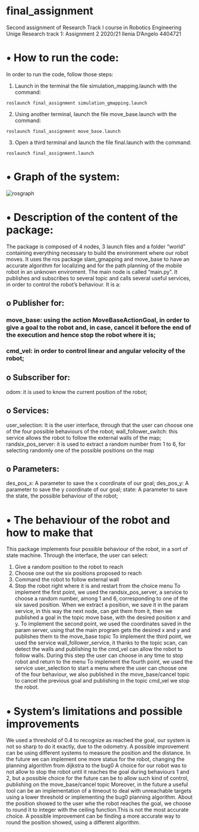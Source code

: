 # final_assignment
Second assignment of Research Track I course in Robotics Engineering Unige
 Research track 1: Assignment 2 2020/21
Ilenia D’Angelo 4404721
# •	How to run the code:

In order to run the code, follow those steps:
1.	Launch in the terminal the file simulation_mapping.launch with the command: 
```
roslaunch final_assignment simulation_gmapping.launch
```
2.	Using another terminal, launch the file move_base.launch with the command: 
```
roslaunch final_assignment move_base.launch
```
3.	Open a third terminal and launch the file final.launch with the command:
``` 
roslaunch final_assignment.launch
```
# •	Graph of the system:

![rosgraph](https://user-images.githubusercontent.com/80365922/116873171-82959b00-ac17-11eb-829c-9eb3954f70f0.png)


# •	Description of the content of the package:

The package is composed of 4 nodes, 3 launch files and a folder “world” containing everything necessary to build the environment where our robot moves.
It uses the ros package slam_gmapping and move_base to have an accurate algorithm for localizing and for the path planning of the mobile robot in an unknown enviroment. 
The main node is called “main.py”. It publishes and subscribes to several topic and calls several useful services, in order to control the robot’s behaviour. It is a:
 ## o	Publisher for:
### move_base:  using the action MoveBaseActionGoal, in order to give a goal to the robot and, in case, cancel it before the end of the execution and hence stop the robot where it is;
### cmd_vel: in order to control linear and angular velocity of the robot;
 ## o	Subscriber for:
odom: it is used to know the current position of the robot;
 ## o	Services:
user_selection: It is the user interface, through that the user can choose one of the four possible behaviours of the robot;
wall_follower_switch: this service allows the robot to follow the external walls of the map;
randsix_pos_server: it is used to extract a random number from 1 to 6, for selecting randomly one of the possible positions on the map

 ## o	Parameters:
des_pos_x: A parameter to save the x coordinate of our goal;
des_pos_y: A parameter to save the y coordinate of our goal;
state: A parameter to save the state, the possible behaviour of the robot;

# •	The behaviour of the robot and how to make that
This package implements four possible behaviour of the robot, in a sort of state machine. Through the interface, the user can select:
1.	Give a random position to the robot to reach
2.	Choose one out the six positions proposed to reach
3.	Command the robot to follow external wall
4.	Stop the robot right where it is and restart from the choice menu
To implement the first point, we used the randsix_pos_server, a service to choose a random number, among 1 and 6, corresponding to one of the six saved position. When we extract a position, we save it in the param service, in this way the next node, can get them from it, then we published a goal in the topic move base, with the desired position x and y.
To implement the second point, we used the coordinates saved in the param server, using that the main program gets the desired x and y and publishes them to the move_base topic
To implement the third point, we used the service wall_follower_service, it thanks to the topic scan, can detect the walls and publishing to the cmd_vel can allow the robot to follow walls. During this step the user can choose in any time to stop robot and return to the menu
To implement the fourth point, we used the service user_selection to start a menu where the user can choose one of the four behaviour, we also published in the move_base/cancel topic to cancel the previous goal and publishing in the topic cmd_vel we stop the robot.

# •	System’s limitations and possible improvements
We used a threshold of 0.4 to recognize as reached the goal, our system is not so sharp to do it exactly, due to the odometry. A possible improvement can be using different systems to measure the position and the distance.
In the future we can implement one more status for the robot, changing the planning algorithm from dijkstra to the bug0
A choice for our robot was to not allow to stop the robot until it reaches the goal during behaviours 1 and 2, but a possible choice for the future can be to allow such kind of control, publishing on the move_base/cancel topic
Moreover, in the future a useful tool can be an implementation of a timeout to deal with unreachable targets using a lower threshold or implementing the bug0 planning algorithm.
About the position showed to the user whe the robot reaches the goal, we choose to round it to integer with the ceiling function.This is not the most accurate choice. A possible improvement can be finding a more accurate way to round the position showed, using a different algorithm.
